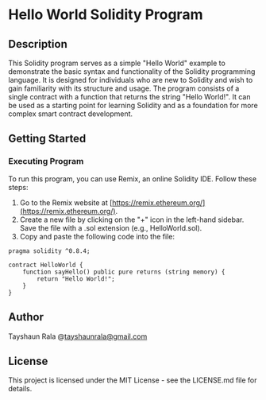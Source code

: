 # Hello World Solidity Program

## Description
This Solidity program serves as a simple "Hello World" example to demonstrate the basic syntax and functionality of the Solidity programming language. It is designed for individuals who are new to Solidity and wish to gain familiarity with its structure and usage. The program consists of a single contract with a function that returns the string "Hello World!". It can be used as a starting point for learning Solidity and as a foundation for more complex smart contract development.

## Getting Started
### Executing Program
To run this program, you can use Remix, an online Solidity IDE. Follow these steps:
1. Go to the Remix website at [https://remix.ethereum.org/](https://remix.ethereum.org/).
2. Create a new file by clicking on the "+" icon in the left-hand sidebar. Save the file with a .sol extension (e.g., HelloWorld.sol).
3. Copy and paste the following code into the file:

```solidity
pragma solidity ^0.8.4;

contract HelloWorld {
    function sayHello() public pure returns (string memory) {
        return "Hello World!";
    }
}
```
## Author

Tayshaun Rala
@tayshaunrala@gmail.com

## License
This project is licensed under the MIT License - see the LICENSE.md file for details.
